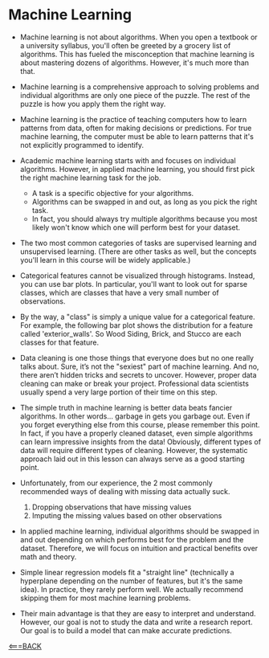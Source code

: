 # Machine Learning


- Machine learning is not about algorithms. When you open a textbook or a university syllabus, you'll often be greeted by a grocery list of algorithms. This has fueled the misconception that machine learning is about mastering dozens of algorithms. However, it's much more than that.

- Machine learning is a comprehensive approach to solving problems and individual algorithms are only one piece of the puzzle. The rest of the puzzle is how you apply them the right way.

- Machine learning is the practice of teaching computers how to learn patterns from data, often for making decisions or predictions. For true machine learning, the computer must be able to learn patterns that it's not explicitly programmed to identify.

- Academic machine learning starts with and focuses on individual algorithms. However, in applied machine learning, you should first pick the right machine learning task for the job.

    - A task is a specific objective for your algorithms.
    - Algorithms can be swapped in and out, as long as you pick the right task.
    - In fact, you should always try multiple algorithms because you most likely won't know which one will perform best for your dataset.

- The two most common categories of tasks are supervised learning and unsupervised learning. (There are other tasks as well, but the concepts you'll learn in this course will be widely applicable.)

- Categorical features cannot be visualized through histograms. Instead, you can use bar plots. In particular, you'll want to look out for sparse classes, which are classes that have a very small number of observations.

- By the way, a "class" is simply a unique value for a categorical feature. For example, the following bar plot shows the distribution for a feature called 'exterior_walls'. So Wood Siding, Brick, and Stucco are each classes for that feature.


- Data cleaning is one those things that everyone does but no one really talks about. Sure, it’s not the "sexiest" part of machine learning. And no, there aren’t hidden tricks and secrets to uncover. However, proper data cleaning can make or break your project. Professional data scientists usually spend a very large portion of their time on this step.

- The simple truth in machine learning is better data beats fancier algorithms. In other words... garbage in gets you garbage out. Even if you forget everything else from this course, please remember this point. In fact, if you have a properly cleaned dataset, even simple algorithms can learn impressive insights from the data! Obviously, different types of data will require different types of cleaning. However, the systematic approach laid out in this lesson can always serve as a good starting point.


- Unfortunately, from our experience, the 2 most commonly recommended ways of dealing with missing data actually suck.

    1. Dropping observations that have missing values
    2. Imputing the missing values based on other observations


- In applied machine learning, individual algorithms should be swapped in and out depending on which performs best for the problem and the dataset. Therefore, we will focus on intuition and practical benefits over math and theory.

- Simple linear regression models fit a "straight line" (technically a hyperplane depending on the number of features, but it's the same idea). In practice, they rarely perform well. We actually recommend skipping them for most machine learning problems.

- Their main advantage is that they are easy to interpret and understand. However, our goal is not to study the data and write a research report. Our goal is to build a model that can make accurate predictions.



[<===BACK](../README.md)
